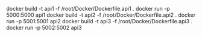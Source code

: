 docker build -t api1 -f /root/Docker/Dockerfile.api1 .
docker run -p 5000:5000 api1
docker build -t api2 -f /root/Docker/Dockerfile.api2 .
docker run -p 5001:5001 api2
docker build -t api3 -f /root/Docker/Dockerfile.api3 .
docker run -p 5002:5002 api3


